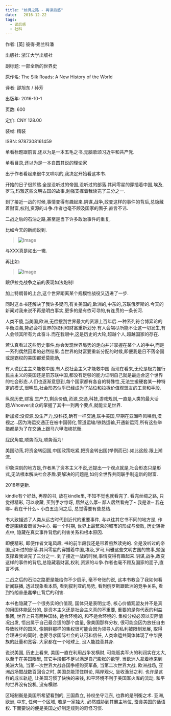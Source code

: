 ```yaml
---
title: "丝绸之路 - 再读后感"
date:   2016-12-22
tags:
  - 读后感
  - 社科
---
```


作者: [英] 彼得·弗兰科潘

出版社: 浙江大学出版社

副标题: 一部全新的世界史

原作名: The Silk Roads: A New History of the World

译者: 邵旭东 / 孙芳

出版年: 2016-10-1

页数: 600

定价: CNY 128.00

装帧: 精装

ISBN: 9787308161459


单看标题跟前言,还以为是一本五毛之书,无脑歌颂习近平和共产党.

单看目录,还以为是一本自圆其说的理论家

出于作者看起来很牛叉哄哄的,我决定开始看这本书.


开始的日子很煎熬.全是没听过的帝国,没听过的部落.其间零星的穿插着中国,埃及,罗马,玛雅这些文明古国的故事,勉强支撑着我读完了三分之一.

到了接近一战的时候,事情变得有趣起来.阴谋,战争,政变这样的事件的背后,总隐藏着财富,权利,资源的斗争.作者也毫不顾及国家的面子,直言不讳.

二战之后的石油之路,甚至是当下许多政治事件的重复,

比如今天的新闻说到.

> ![Image](/2016-12-22-after-reading-the-silk-roads/pic1.png)

与XXX真是如出一辙.

再比如:

> ![Image](/2016-12-22-after-reading-the-silk-roads/pic2.png)

跟伊拉克战争之前的表现如法炮制!

加上特朗普的上台,这个世界距离某个规模性战役又迈进了一步.

同时这本书还解决了我许多疑问,有关美国的,欧洲的,中东的,苏联俄罗斯的.今天的新闻对我来说不再是明白事实,更多的是有依可寻的,有连贯的一条长河.

人类不傻,当美国,欧洲,无偿搜刮世界最大的资源上百年后.一种系列符合博弈论的平衡浪潮,势必会将世界的权利和财富重新划分.有人会竭尽所能不让这一切发生,有人会倾其所有为此奋斗.而在我眼中,这是历史的大轮,超越个人,超越国家的存在.

若认真看过这些历史事件,你会发现世界局势的走向并非掌握在某个人的手中,而是一系列偶然因素的必然结果.当世界的财富要重新分配的时候,即便我是日不落帝国或是霸权的美国都爱莫能助,

有人说民主主义能救中国,有人说社会主义才能救中国.而现在看来,无论是极力推行民主主义的美国还是前苏联中国,都没有足够的能力证明自己就是最适合这个世界的社会形态.人们也逐渐意思到,每个国家都有各自的特殊性,无法生搬硬套某一种特定的模式,很明显,社会形态似乎已经成为了站位和拉拢价值观盟友的工具和手段.

纵观历史,财富,生产力,剩余价值,资源,交通,科技,游戏规则,一直是人类的最大话题.Whoever出众的掌握了其中一到两个要点,就能立足世界.

新加坡:没资源,没生产力,没科技,确有一样交通,联手美国,早期在亚洲呼风唤雨,漠视之...因为海运交通正在被中国弱化,管道运输/铁路运输,开通新运河,所有这些举措都是为了在交通上跟马六甲海峡抗衡.

屁民角度,顺势而为,顺势而为!

美国动荡,将资金转回国,中国政策吃紧,把资金转出国(举例而已).如此这般.跟上潮流.

印象深刻的地方是,作者黑了资本主义不说,还提出一个观点就是,社会形态只是形式,无法根本解决社会矛盾.要解决的问题是,如何全世界共同联手制造新的财富.



2018年更新.

kindle有个好处, 再厚的书, 放在kindle里, 不知不觉也就看完了. 看完丝绸之路, 只觉得精彩, 可以收藏, 买到手才惊讶, 居然这么厚~ 鄙人居然看完了~ 我是谁~ 我在哪~ 我在干什么~ 小白五连问之后, 总觉得要有些总结.

书大致描述了人类从远古时代到近代的重要事件, 与以往其它书不同的地方是, 作者是围绕着商贸为中心. 每一个时期, 世界上最繁荣的城市的形成与衰败, 历史转折点中, 隐藏在真实事件背后的利害关系和根本原因.

即便精彩, 即便作者文笔风趣, 书的前半段我还是带着煎熬读完的. 全是没听过的帝国,没听过的部落.其间零星的穿插着中国,埃及,罗马,玛雅这些文明古国的故事,勉强支撑着我读完了三分之一. 到了接近一战的时候,事情变得有趣起来.阴谋,战争,政变这样的事件的背后,总隐藏着财富,权利,资源的斗争.作者也毫不顾及国家的面子,直言不讳.

二战之后的石油之路更是能给你不少启示, 毫不夸张的说, 这本书教会了我如何看新闻联播, 透过现象看本质, 看到叙利亚的局势, 看到俄罗斯跟欧洲的竞争关系, 看到特朗普愚蠢举止背后的利害.

本书也隐藏了一个很务实的价值观, 国体只是表明立场, 核心价值观盟友并不是真的用国体能区分的, 是资本主义还是社会主义真的不重要, 重要的是你代表的利益集团, 世界上只有两种国体, 适合环境的, 和不适合环境的. 集权分权必须以实际情况出发, 悟出属于自己最合适的那个度量, 像美国那样分权, 很可能会因为放任自由导致败坏的国风, 像朝鲜那样的集权很可能会因为领导人的私利被限制发展, 取得合理进步的同时, 也要寻求国际社会的认可和信任, 人类命运共同体体现了中华民族的肚量和宽容. 大家都在一个地球上, 没人能独善其身.

说说美国, 历史上看来, 美国一直在利用战争发横财, 可能贩卖军火的利润实在太大, 以至于在美国眼里, 其它手段都不足以满足自己膨胀的欲望. 当欧洲人拿着枪来到美洲大陆, 当第一次世界大战各国争相购买军备, 当第二次世界大战, 欧洲战场, 亚洲战场酣战数百回合之时, 美国总能顶住舆论, 隔岸观火, 坐收渔翁之利. 也许是这样的成长轨迹, 让美国习惯了快快的来钱, 和平环境不利于美国军火库的流动, 和平的世界没有投机, 没有横财.

区域制衡是美国所希望看到的, 三国鼎立, 孙权坐守江东, 也靠的是制衡之术. 亚洲, 欧洲, 中东, 任何一个区域, 若是一家独大, 必然威胁到其霸主地位, 蚕食美国的话语权. 下面要说的便是美国之好制定规则的奇怪习惯.

